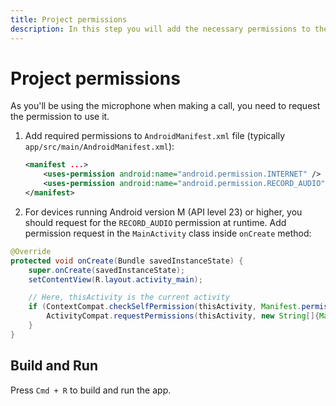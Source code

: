 ```yaml
---
title: Project permissions
description: In this step you will add the necessary permissions to the project properties.
---
```


# Project permissions

As you'll be using the microphone when making a call, you need to request the permission to use it.

1. Add required permissions to `AndroidManifest.xml` file (typically `app/src/main/AndroidManifest.xml`):

    ```xml
    <manifest ...>
        <uses-permission android:name="android.permission.INTERNET" />
        <uses-permission android:name="android.permission.RECORD_AUDIO" />
    </manifest>
    ```

2. For devices running Android version M (API level 23) or higher, you should request for the `RECORD_AUDIO` permission at runtime. Add permission request in the `MainActivity` class inside `onCreate` method:


```java
@Override
protected void onCreate(Bundle savedInstanceState) {
    super.onCreate(savedInstanceState);
    setContentView(R.layout.activity_main);

    // Here, thisActivity is the current activity
    if (ContextCompat.checkSelfPermission(thisActivity, Manifest.permission.RECORD_AUDIO) != PackageManager.PERMISSION_GRANTED) {
        ActivityCompat.requestPermissions(thisActivity, new String[]{Manifest.permission.RECORD_AUDIO}, 123);
    }
}
```

## Build and Run

Press `Cmd + R` to build and run the app.